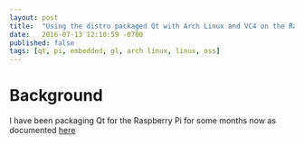 ```yaml
---
layout: post
title:  "Using the distro packaged Qt with Arch Linux and VC4 on the Raspberry Pi 2/3"
date:   2016-07-13 12:10:59 -0700
published: false
tags: [qt, pi, embedded, gl, arch linux, linux, oss]
---
```


# Background

I have been packaging Qt for the Raspberry Pi for some months now as documented [here](/qpi)
